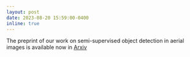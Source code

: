 ```yaml
---
layout: post
date: 2023-08-20 15:59:00-0400
inline: true
---
```


The preprint of our work on semi-supervised object detection in aerial images is available now in [Arxiv](https://arxiv.org/pdf/2308.05032.pdf)